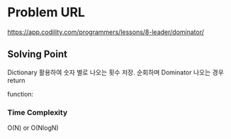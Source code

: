 # Problem URL
https://app.codility.com/programmers/lessons/8-leader/dominator/

## Solving Point 

Dictionary 활용하여 숫자 별로 나오는 횟수 저장.
순회하며 Dominator 나오는 경우 return

function:
     

### Time Complexity

O(N) or O(NlogN)